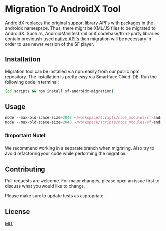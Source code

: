 # Migration To AndroidX Tool

AndroidX replaces the original support library API's with packages in the androidx namespace. Thus, there might be XML/JS files to be migrated to AndroidX. Such as, AndroidManifest.xml or if codebase/third-party libraries contain previously used [native API's](https://developer.smartface.io/docs/accessing-native-apis) then migration will be necessary in order to use newer version of the SF player.

## Installation

Migration tool can be installed via npm easily from our public npm repository. The installation is pretty easy via Smartface Cloud IDE. Run the following code in terminal:

```bash
(cd scripts && npm install sf-androidx-migration)
```

## Usage

```javascript
node --max-old-space-size=2048 ~/workspace/scripts/node_modules/sf-androidx-migration/index.js ~/workspace/scripts/
node --max-old-space-size=2048 ~/workspace/scripts/node_modules/sf-androidx-migration/index.js ~/workspace/scripts/
```

### ❗Important Note❗

We recommend working in a separate branch when migrating. Also try to avoid refactoring your code while performing the migration.
 
## Contributing
Pull requests are welcome. For major changes, please open an issue first to discuss what you would like to change.

Please make sure to update tests as appropriate.

## License
[MIT](https://choosealicense.com/licenses/mit/)
